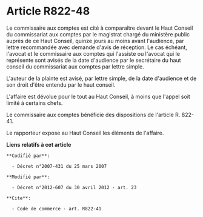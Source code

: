 # Article R822-48

Le commissaire aux comptes est cité à comparaître devant le Haut Conseil du commissariat aux comptes par le magistrat chargé
du ministère public auprès de ce Haut Conseil, quinze jours au moins avant l'audience, par lettre recommandée avec demande
d'avis de réception. Le cas échéant, l'avocat et le commissaire aux comptes qui l'assiste ou l'avocat qui le représente sont
avisés de la date d'audience par le secrétaire du haut conseil du commissariat aux comptes par lettre simple. 

L'auteur de la plainte est avisé, par lettre simple, de la date d'audience et de son droit d'être entendu par le haut
conseil. 

L'affaire est dévolue pour le tout au Haut Conseil, à moins que l'appel soit limité à certains chefs.

Le commissaire aux comptes bénéficie des dispositions de l'article R. 822-41.

Le rapporteur expose au Haut Conseil les éléments de l'affaire.

**Liens relatifs à cet article**

	**Codifié par**:

	  - Décret n°2007-431 du 25 mars 2007

	**Modifié par**:

	  - Décret n°2012-607 du 30 avril 2012 - art. 23

	**Cite**:

	  - Code de commerce - art. R822-41
